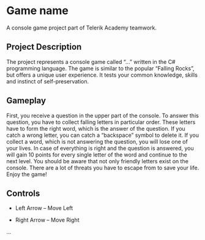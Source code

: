 # Game name
A console game project part of Telerik Academy teamwork.
## Project Description

The project represents a console game called “…” written in the C# programming language. The game is similar to the popular “Falling Rocks”, but offers a unique user experience. It tests your common knowledge, skills and instinct of self-preservation.

## Gameplay

First, you receive a question in the upper part of the console. To answer this question, you have to collect falling letters in particular order. These letters have to form the right word, which is the answer of the question. If you catch a wrong letter, you can catch a “backspace” symbol to delete it. If you collect a word, which is not answering the question, you will lose one of your lives. In case of everything is right and the question is answered, you will gain 10 points for every single letter of the word and continue to the next level. You should be aware that not only friendly letters exist on the console. There are a lot of threats you have to escape from to save your life. Enjoy the game!

## Controls

* Left Arrow – Move Left

* Right Arrow – Move Right

…